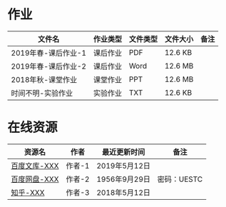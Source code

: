 # 作业

文件名|作业类型|文件类型|文件大小|备注
---|---|---|---|---
2019年春-课后作业-1|课后作业|PDF|12.6 KB
2019年春-课后作业-2|课后作业|Word|12.6 MB
2018年秋-课堂作业|课堂作业|PPT|12.6 MB
时间不明-实验作业|实验作业|TXT|12.6 KB

# 在线资源

资源名|作者|最近更新时间|备注
---|---|---|---
[百度文库-XXX](https://wenku.baidu.com/)|作者-1|2019年5月12日
[百度网盘-XXX](https://pan.baidu.com/)|作者-2|1956年9月29日|密码：UESTC
[知乎-XXX](https://www.zhihu.com/)|作者-3|2018年5月12日
